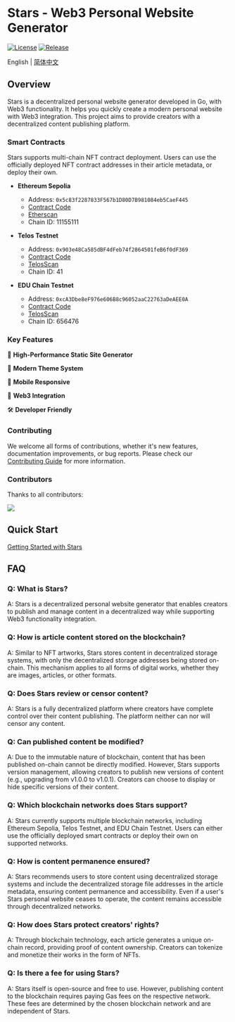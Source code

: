 # Stars - Web3 Personal Website Generator

[![License](https://img.shields.io/badge/License-Apache%202.0-blue.svg)](https://opensource.org/licenses/Apache-2.0)
[![Release](https://img.shields.io/github/v/release/jiangjiax/stars)](https://github.com/jiangjiax/stars/releases)

English | [简体中文](./README.md)

## Overview

Stars is a decentralized personal website generator developed in Go, with Web3 functionality. It helps you quickly create a modern personal website with Web3 integration. This project aims to provide creators with a decentralized content publishing platform.

### Smart Contracts

Stars supports multi-chain NFT contract deployment. Users can use the officially deployed NFT contract addresses in their article metadata, or deploy their own.

- **Ethereum Sepolia**
  - Address: `0x5c83f2287833F567b1D80D7B981084eb5CaeF445`
  - [Contract Code](https://github.com/jiangjiax/stars-contracts)
  - [Etherscan](https://sepolia.etherscan.io/address/0x5c83f2287833F567b1D80D7B981084eb5CaeF445)
  - Chain ID: 11155111

- **Telos Testnet**
  - Address: `0x903e48Ca585dBF4dFeb74f2864501feB6f0dF369`
  - [Contract Code](https://github.com/jiangjiax/stars-contracts)
  - [TelosScan](https://testnet.teloscan.io/address/0x903e48Ca585dBF4dFeb74f2864501feB6f0dF369)
  - Chain ID: 41

- **EDU Chain Testnet**
  - Address: `0xcA3Dbe8eF976e606B8c96052aaC22763aDeAEE0A`
  - [Contract Code](https://github.com/jiangjiax/stars-contracts)
  - [TelosScan](https://edu-chain-testnet.blockscout.com/address/0xcA3Dbe8eF976e606B8c96052aaC22763aDeAEE0A)
  - Chain ID: 656476

### Key Features

🚀 **High-Performance Static Site Generator**

🎨 **Modern Theme System**

📱 **Mobile Responsive**

🔗 **Web3 Integration**

🛠 **Developer Friendly**

### Contributing

We welcome all forms of contributions, whether it's new features, documentation improvements, or bug reports. Please check our [Contributing Guide](./CONTRIBUTING.md) for more information.

### Contributors

Thanks to all contributors:

<a href="https://github.com/jiangjiax/stars/graphs/contributors">
  <img src="https://contrib.rocks/image?repo=jiangjiax/stars" />
</a>

## Quick Start

[Getting Started with Stars](./internal/generator/templates/example-posts/stars/welcome.md)

## FAQ

### Q: What is Stars?
A: Stars is a decentralized personal website generator that enables creators to publish and manage content in a decentralized way while supporting Web3 functionality integration.

### Q: How is article content stored on the blockchain?
A: Similar to NFT artworks, Stars stores content in decentralized storage systems, with only the decentralized storage addresses being stored on-chain. This mechanism applies to all forms of digital works, whether they are images, articles, or other formats.

### Q: Does Stars review or censor content?
A: Stars is a fully decentralized platform where creators have complete control over their content publishing. The platform neither can nor will censor any content.

### Q: Can published content be modified?
A: Due to the immutable nature of blockchain, content that has been published on-chain cannot be directly modified. However, Stars supports version management, allowing creators to publish new versions of content (e.g., upgrading from v1.0.0 to v1.0.1). Creators can choose to display or hide specific versions of their content.

### Q: Which blockchain networks does Stars support?
A: Stars currently supports multiple blockchain networks, including Ethereum Sepolia, Telos Testnet, and EDU Chain Testnet. Users can either use the officially deployed smart contracts or deploy their own on supported networks.

### Q: How is content permanence ensured?
A: Stars recommends users to store content using decentralized storage systems and include the decentralized storage file addresses in the article metadata, ensuring content permanence and accessibility. Even if a user's Stars personal website ceases to operate, the content remains accessible through decentralized networks.

### Q: How does Stars protect creators' rights?
A: Through blockchain technology, each article generates a unique on-chain record, providing proof of content ownership. Creators can tokenize and monetize their works in the form of NFTs.

### Q: Is there a fee for using Stars?
A: Stars itself is open-source and free to use. However, publishing content to the blockchain requires paying Gas fees on the respective network. These fees are determined by the chosen blockchain network and are independent of Stars. 